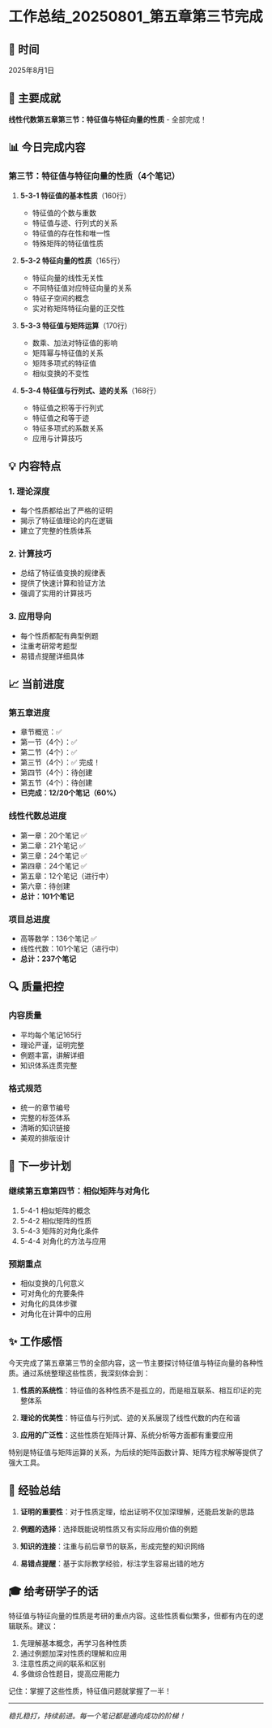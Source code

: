 # 工作总结_20250801_第五章第三节完成

## 📅 时间
2025年8月1日

## 🎯 主要成就
**线性代数第五章第三节：特征值与特征向量的性质** - 全部完成！

## 📊 今日完成内容

### 第三节：特征值与特征向量的性质（4个笔记）
1. **5-3-1 特征值的基本性质**（160行）
   - 特征值的个数与重数
   - 特征值与迹、行列式的关系
   - 特征值的存在性和唯一性
   - 特殊矩阵的特征值性质

2. **5-3-2 特征向量的性质**（165行）
   - 特征向量的线性无关性
   - 不同特征值对应特征向量的关系
   - 特征子空间的概念
   - 实对称矩阵特征向量的正交性

3. **5-3-3 特征值与矩阵运算**（170行）
   - 数乘、加法对特征值的影响
   - 矩阵幂与特征值的关系
   - 矩阵多项式的特征值
   - 相似变换的不变性

4. **5-3-4 特征值与行列式、迹的关系**（168行）
   - 特征值之积等于行列式
   - 特征值之和等于迹
   - 特征多项式的系数关系
   - 应用与计算技巧

## 💡 内容特点

### 1. 理论深度
- 每个性质都给出了严格的证明
- 揭示了特征值理论的内在逻辑
- 建立了完整的性质体系

### 2. 计算技巧
- 总结了特征值变换的规律表
- 提供了快速计算和验证方法
- 强调了实用的计算技巧

### 3. 应用导向
- 每个性质都配有典型例题
- 注重考研常考题型
- 易错点提醒详细具体

## 📈 当前进度

### 第五章进度
- 章节概览：✅
- 第一节（4个）：✅ 
- 第二节（4个）：✅
- 第三节（4个）：✅ 完成！
- 第四节（4个）：待创建
- 第五节（4个）：待创建
- **已完成：12/20个笔记（60%）**

### 线性代数总进度
- 第一章：20个笔记 ✅
- 第二章：21个笔记 ✅
- 第三章：24个笔记 ✅
- 第四章：24个笔记 ✅
- 第五章：12个笔记（进行中）
- 第六章：待创建
- **总计：101个笔记**

### 项目总进度
- 高等数学：136个笔记 ✅
- 线性代数：101个笔记（进行中）
- **总计：237个笔记**

## 🔍 质量把控

### 内容质量
- 平均每个笔记165行
- 理论严谨，证明完整
- 例题丰富，讲解详细
- 知识体系连贯完整

### 格式规范
- 统一的章节编号
- 完整的标签体系
- 清晰的知识链接
- 美观的排版设计

## 🚀 下一步计划

### 继续第五章第四节：相似矩阵与对角化
1. 5-4-1 相似矩阵的概念
2. 5-4-2 相似矩阵的性质
3. 5-4-3 矩阵的对角化条件
4. 5-4-4 对角化的方法与应用

### 预期重点
- 相似变换的几何意义
- 可对角化的充要条件
- 对角化的具体步骤
- 对角化在计算中的应用

## ✨ 工作感悟

今天完成了第五章第三节的全部内容，这一节主要探讨特征值与特征向量的各种性质。通过系统整理这些性质，我深刻体会到：

1. **性质的系统性**：特征值的各种性质不是孤立的，而是相互联系、相互印证的完整体系

2. **理论的优美性**：特征值与行列式、迹的关系展现了线性代数的内在和谐

3. **应用的广泛性**：这些性质在矩阵计算、系统分析等方面都有重要应用

特别是特征值与矩阵运算的关系，为后续的矩阵函数计算、矩阵方程求解等提供了强大工具。

## 📝 经验总结

1. **证明的重要性**：对于性质定理，给出证明不仅加深理解，还能启发新的思路

2. **例题的选择**：选择既能说明性质又有实际应用价值的例题

3. **知识的连接**：注重与前后章节的联系，形成完整的知识网络

4. **易错点提醒**：基于实际教学经验，标注学生容易出错的地方

## 🎓 给考研学子的话

特征值与特征向量的性质是考研的重点内容。这些性质看似繁多，但都有内在的逻辑联系。建议：

1. 先理解基本概念，再学习各种性质
2. 通过例题加深对性质的理解和应用
3. 注意性质之间的联系和区别
4. 多做综合性题目，提高应用能力

记住：掌握了这些性质，特征值问题就掌握了一半！

---

*稳扎稳打，持续前进。每一个笔记都是通向成功的阶梯！*